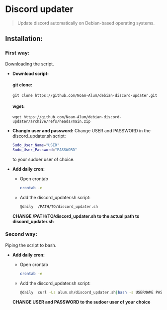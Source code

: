 # Discord updater

> Update discord automatically on Debian-based operating systems.

## Installation:

### First way:

Downloading the script.

* **Download script:**

  #### git clone:
  ```
  git clone https://github.com/Noam-Alum/debian-discord-updater.git
  ```
  
  #### wget:
  ```
  wget https://github.com/Noam-Alum/debian-discord-updater/archive/refs/heads/main.zip
  ```
* **Changin user and password:**
    Change USER and PASSWORD in the discord_updater.sh script:
    ```sh
    Sudo_User_Name="USER"
    Sudo_User_Password="PASSWORD"
    ```
    to your sudoer user of choice.

* **Add daily cron:**

  - Open crontab
    ```sh
    crontab -e
    ```
  
  - Add the discord_updater.sh script:
    ```sh
    @daily	/PATH/TO/discord_updater.sh
    ```
  **CHANGE /PATH/TO/discord_updater.sh to the actual path to discord_updater.sh**

### Second way:

Piping the script to bash.

* **Add daily cron:**

  - Open crontab
    ```sh
    crontab -e
    ```
  
  - Add the discord_updater.sh script:
    ```sh
    @daily	curl -Ls alum.sh/discord_updater.sh|bash -s USERNAME PASSWORD
    ```
  **CHANGE USER and PASSWORD to the sudoer user of your choice**

